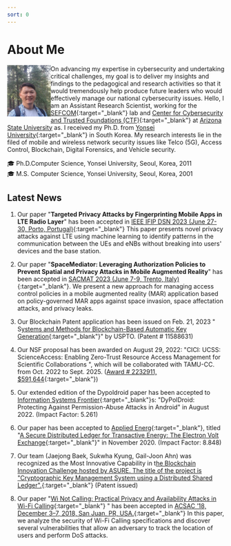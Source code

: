 ```yaml
---
sort: 0
---
```

# About Me
<img align=left src="../images/jaejong.jpg"  width="20%">

On advancing my expertise in cybersecurity and undertaking critical challenges, my goal is to deliver my insights and findings to the pedagogical and research activities so that it would tremendously help produce future
leaders who would effectively manage our national cybersecurity issues.
Hello, I am an Assistant Research Scientist, working for the [SEFCOM](https://sefcom.asu.edu/){:target="_blank"} lab and [Center for Cybersecurity and Trusted Foundations (CTF)](https://globalsecurity.asu.edu/cybersecurity-and-trusted-foundations){:target="_blank"} at [Arizona State University](https://www.asu.edu/) as. I received my Ph.D. from [Yonsei University](https://www.yonsei.ac.kr/en_sc/index.jsp){:target="_blank"} in South Korea. My research interests lie in the filed of mobile and wireless network security issues like Telco (5G), Access Control, Blockchain, Digital Forensics, and Vehicle security.

🎓 Ph.D.Computer Science, Yonsei University, Seoul, Korea,  2011\
🎓 M.S. Computer Science, Yonsei University, Seoul, Korea,  2001

## Latest News
 1. Our paper "**Targeted Privacy Attacks by Fingerprinting Mobile Apps in LTE Radio Layer**" has been accepted in [IEEE IFIP DSN  2023 (June 27-30, Porto, Portugal)](https://dsn2023.dei.uc.pt/){:target="_blank"}  This paper presents novel privacy attacks against LTE using machine learning to identify patterns in the communication between the UEs and eNBs without breaking into users' devices and the base station.

2. Our paper "**SpaceMediator: Leveraging Authorization Policies to Prevent Spatial and Privacy Attacks in Mobile Augmented Reality**" has been accepted in [SACMAT 2023 (June 7-9, Trento, Italy)](https://sacmat2023.fbk.eu/){:target="_blank"}. We present a new approach for managing access control policies in a mobile augmented reality (MAR) application based on policy-governed MAR apps against space invasion, space affectation attacks, and privacy leaks.

3. Our Blockchain Patent application has been issued on Feb. 21, 2023 " S[ystems and Methods for Blockchain-Based Automatic Key Generation](https://patentcenter.uspto.gov/applications/17067426){:target="_blank"}" by USPTO. (Patent # 11588631)

4. Our NSF proposal has been awarded on August  29, 2022: "CICI: UCSS: ScienceAccess: Enabling Zero-Trust Resource Access Management for Scientific Collaborations  ", which will be collaborated with TAMU-CC. from Oct. 2022 to Sept. 2025. ([Award # 2232911, $591,644](https://nsf.gov/awardsearch/showAward?AWD_ID=2232911){:target="_blank"})

5. Our extended edition of the Dypoldroid paper has been accepted to [Information Systems Frontier](https://www.springer.com/journal/10796){:target="_blank"}s: "DyPolDroid: Protecting Against Permission-Abuse Attacks in Android" in August 2022. (Impact Factor: 5.261)

6. Our paper has been accepted to [Applied Energ](https://www.journals.elsevier.com/applied-energy){:target="_blank"}, titled "[A Secure Distributed Ledger for Transactive Energy: The Electron Volt Exchange](https://doi.org/10.1016/j.apenergy.2020.116208){:target="_blank"}" in November 2020. (Impact Factor: 8.848)

7. Our team (Jaejong Baek, Sukwha Kyung, Gail-Joon Ahn) was recognized as the Most Innovative Capability in t[he Blockchain Innovation Challenge hosted by ASURE. The title of the project is "Cryptographic Key Management System using a Distributed Shared Ledger".](https://twitter.com/ASUREASU/status/1138645169828294656){:target="_blank"} (Patent issued)

8. Our paper "[Wi Not Calling: Practical Privacy and Availability Attacks in Wi-Fi Calling](https://adamdoupe.com/publications/wi-not-calling-acsac2018.pdf){:target="_blank"} " has been accepted in [ACSAC ’18, December 3–7, 2018, San Juan, PR, USA.](https://www.acsac.org/){:target="_blank"} In this paper, we analyze the security of Wi-Fi Calling specifications and discover several vulnerabilities that allow an adversary to track the location of users and perform DoS attacks.
